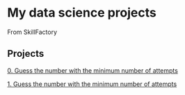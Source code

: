 # My data science projects

From SkillFactory

## Projects

[0. Guess the number with the minimum number of attempts](https://github.com/nikbeznosikov/data_science/tree/main/project_0)

[1. Guess the number with the minimum number of attempts](https://github.com/nikbeznosikov/data_science/tree/main/project_1)
